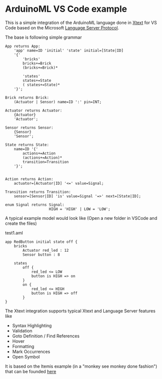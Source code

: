 # ArduinoML VS Code example

This is a simple integration of the ArduinoML language done in [Xtext](https://www.eclipse.org/Xtext/) for VS Code based on the Microsoft [Language Server Protocol](https://github.com/Microsoft/language-server-protocol).

The base is following simple grammar

```
App returns App:
	'app' name=ID 'initial' 'state' initial=[State|ID]
	'{'
		'bricks'
		bricks+=Brick
		(bricks+=Brick)* 
		
		'states'
		states+=State
		( states+=State)* 		
	'}';

Brick returns Brick:
	(Actuator | Sensor) name=ID ':' pin=INT;

Actuator returns Actuator:
	{Actuator}
	'Actuator';

Sensor returns Sensor:
	{Sensor}
	'Sensor';
	
State returns State:
	name=ID '{'
		actions+=Action
		(actions+=Action)* 
		transition=Transition
	'}';


Action returns Action:
	actuator=[Actuator|ID] '<=' value=Signal;

Transition returns Transition:
	sensor=[Sensor|ID] 'is' value=Signal '=>' next=[State|ID];

enum Signal returns Signal:
					HIGH = 'HIGH' | LOW = 'LOW';
```

A typical example model would look like (Open a new folder in VSCode and create the files)

test1.aml
```
app RedButton initial state off {
	bricks
		Actuator red_led : 12
		Sensor button : 8
	
	states
		off {
			red_led <= LOW
			button is HIGH => on
		}
		on {
			red_led <= HIGH
			button is HIGH => off
		}
}
```


The Xtext integration supports typical Xtext and Language Server features like

* Syntax Highlighting
* Validation
* Goto Definition / Find References
* Hover
* Formatting
* Mark Occurrences
* Open Symbol

It is based on the Itemis example (in a "monkey see monkey done fashion") that can be founded [here](https://github.com/cdietrich/xtext-languageserver-example)
